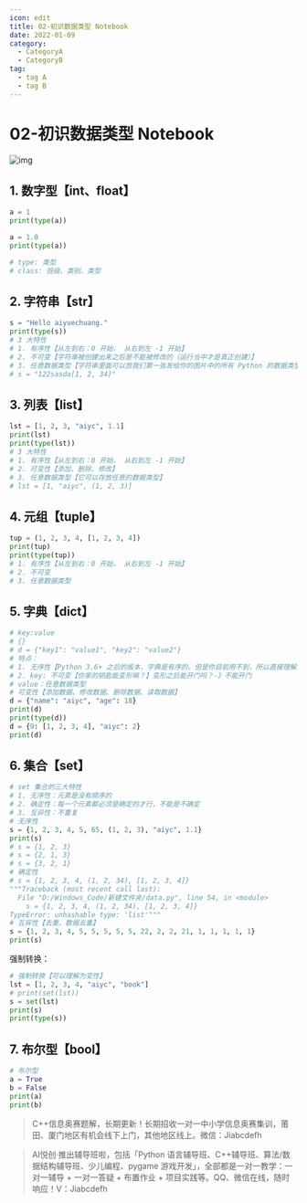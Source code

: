```yaml
---
icon: edit
title: 02-初识数据类型 Notebook
date: 2022-01-09
category:
  - CategoryA
  - CategoryB
tag:
  - tag A
  - tag B
---
```




# 02-初识数据类型 Notebook

![img](https://github.aiyc.top/aiyccdn/auto_img/202205061256276.png)

## 1. 数字型【int、float】

```python
a = 1
print(type(a))

a = 1.0
print(type(a))

# type: 类型
# class: 班级、类别、类型
```



## 2. 字符串【str】

```python
s = "Hello aiyuechuang."
print(type(s))
# 3 大特性
# 1. 有序性【从左到右：0 开始， 从右到左 -1 开始】
# 2. 不可变【字符串被创建出来之后是不能被修改的（运行当中才是真正创建）】
# 3. 任意数据类型【字符串里面可以放我们第一张发给你的图片中的所有 Python 的数据类型】
# s = "122sasda[1, 2, 34]"
```



## 3. 列表【list】

```python
lst = [1, 2, 3, "aiyc", 1.1]
print(lst)
print(type(lst))
# 3 大特性
# 1. 有序性【从左到右：0 开始， 从右到左 -1 开始】
# 2. 可变性【添加、删除、修改】
# 3. 任意数据类型【它可以存放任意的数据类型】
# lst = [1, "aiyc", (1, 2, 3)]
```



## 4. 元组【tuple】

```python
tup = (1, 2, 3, 4, [1, 2, 3, 4])
print(tup)
print(type(tup))
# 1. 有序性【从左到右：0 开始， 从右到左 -1 开始】
# 2. 不可变
# 3. 任意数据类型
```



## 5. 字典【dict】

```python
# key:value
# {}
# d = {"key1": "value1", "key2": "value2"}
# 特点：
# 1. 无序性【Python 3.6+ 之后的版本，字典是有序的。但是你目前用不到，所以直接理解为无序即可】
# 2. key: 不可变【你家的钥匙能变形嘛？】变形之后能开门吗？-》不能开门
# value：任意数据类型
# 可变性【添加数据、修改数据、删除数据、读取数据】
d = {"name": "aiyc", "age": 18}
print(d)
print(type(d))
d = {9: [1, 2, 3, 4], "aiyc": 2}
print(d)
```



## 6. 集合【set】

```python
# set 集合的三大特性
# 1. 无序性：元素是没有顺序的
# 2. 确定性：每一个元素都必须是确定的才行，不能是不确定
# 3. 互异性：不重复
# 无序性
s = {1, 2, 3, 4, 5, 65, (1, 2, 3), "aiyc", 1.1}
print(s)
# s = {1, 2, 3}
# s = {2, 1, 3}
# s = {3, 2, 1}
# 确定性
# s = {1, 2, 3, 4, (1, 2, 34), [1, 2, 3, 4]}
"""Traceback (most recent call last):
  File "D:/Windows_Code/新建文件夹/data.py", line 54, in <module>
    s = {1, 2, 3, 4, (1, 2, 34), [1, 2, 3, 4]}
TypeError: unhashable type: 'list'"""
# 互异性【去重、数据去重】
s = {1, 2, 3, 4, 5, 5, 5, 5, 5, 22, 2, 2, 21, 1, 1, 1, 1, 1}
print(s)
```

强制转换：

```python
# 强制转换【可以理解为变性】
lst = [1, 2, 3, 4, "aiyc", "book"]
# print(set(lst))
s = set(lst)
print(s)
print(type(s))
```



## 7. 布尔型【bool】

```python
# 布尔型
a = True
b = False
print(a)
print(b)
```



> C++信息奥赛题解，长期更新！长期招收一对一中小学信息奥赛集训，莆田、厦门地区有机会线下上门，其他地区线上。微信：Jiabcdefh

> AI悦创·推出辅导班啦，包括「Python 语言辅导班、C++辅导班、算法/数据结构辅导班、少儿编程、pygame 游戏开发」，全部都是一对一教学：一对一辅导 + 一对一答疑 + 布置作业 + 项目实践等。QQ、微信在线，随时响应！V：Jiabcdefh
> 

